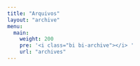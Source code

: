 ```yaml
---
title: "Arquivos"
layout: "archive"
menu:
  main:
    weight: 200
    pre: '<i class="bi bi-archive"></i> '
    url: "archives"
---
```

